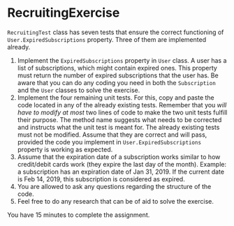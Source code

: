 # RecruitingExercise

`﻿RecruitingTest` class has seven tests that ensure the correct functioning of `User.ExpiredSubscriptions` property. Three of them are implemented already.

1. Implement the `ExpiredSubscriptions` property in `User` class. A user has a list of subscriptions, which might contain expired ones. This property must return the number of expired subscriptions that the user has. Be aware that you can do any coding you need in both the `Subscription` and the `User` classes to solve the exercise.
2. Implement the four remaining unit tests. For this, copy and paste the code located in any of the already existing tests. Remember that you *will have to modify at most* two lines of code to make the two unit tests fulfill their purpose. The method name suggests what needs to be corrected and instructs what the unit test is meant for. The already existing tests must not be modified. Assume that they are correct and will pass, provided the code you implement in `User.ExpiredSubscriptions` property is working as expected.
3. Assume that the expiration date of a subscription works similar to how credit/debit cards work (they expire the last day of the month). Example: a subscription has an expiration date of Jan 31, 2019. If the current date is Feb 14, 2019, this subscription is considered as expired.
4. You are allowed to ask any questions regarding the structure of the code.
5. Feel free to do any research that can be of aid to solve the exercise.

You have 15 minutes to complete the assignment.
